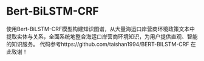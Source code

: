 # Bert-BiLSTM-CRF
使用Bert-BiLSTM-CRF模型构建知识图谱，从大量海运口岸营商环境政策文本中提取实体与关系，全面系统地整合海运口岸营商环境知识，为用户提供直观、智能的知识服务。
代码参考https://github.com/taishan1994/BERT-BILSTM-CRF
在此致谢！
